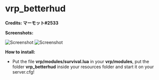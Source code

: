# vrp_betterhud
**Credits: マーモット#2533**

**Screenshots:**


![Screenshot](https://i.imgur.com/d2eruQL.png)
![Screenshot](https://i.imgur.com/0QROv7F.jpg)


**How to install:**

 - Put the file **vrp/modules/survival.lua** in your **vrp/modules**, put the folder **vrp_betterhud** inside your resources folder and start it on your server.cfg!
